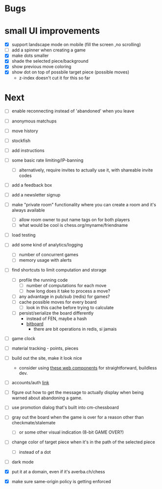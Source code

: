 # Bugs

# small UI improvements
- [x] support landscape mode on mobile (fill the screen ,no scrolling)
- [ ] add a spinner when creating a game
- [x] make dots smaller
- [x] shade the selected piece/background
- [x] show previous move coloring
- [x] show dot on top of possbile target piece (possible moves)
  - z-index doesn't cut it for this so far

# Next
- [ ] enable reconnecting instead of 'abandoned' when you leave
- [ ] anonymous matchups
- [ ] move history
- [ ] stockfish
- [ ] add instructions
- [ ] some basic rate limiting/IP-banning
  - [ ] alternatively, require invites to actually use it, with shareable invite codes
- [ ] add a feedback box
- [ ] add a newsletter signup
- [ ] make "private room" functionality where you can create a room and it's always available
  - [ ] allow room owner to put name tags on for both players
  - [ ] what would be cool is chess.org/myname/friendname
- [ ] load testing
- [ ] add some kind of analytics/logging
  - [ ] number of concurrent games
  - [ ] memory usage with alerts
- [ ] find shortcuts to limit computation and storage
  - [ ] profile the running code
    - [ ] number of computations for each move
    - [ ] how long does it take to process a move?
  - [ ] any advantage in pub/sub (redis) for games?
  - [ ] cache possible moves for every board
    - [ ] look in this cache before trying to calculate
  - [ ] persist/serialize the board differently
    - instead of FEN, maybe a hash
    - [bitboard](https://blog.devgenius.io/improve-as-a-software-engineer-by-writing-a-chess-engine-c360109371aa)
      - there are bit operations in redis, si jamais
- [ ] game clock
- [ ] material tracking - points, pieces
- [ ] build out the site, make it look nice
  - consider using [these web components](https://shoelace.style/) for straightforward, buildless dev.
- [ ] accounts/auth [link](https://websockets.readthedocs.io/en/10.4/topics/authentication.html#sending-credentials)
- [ ] figure out how to get the message to actually display when being warned about abandoning a game.
- [ ] use promotion dialog that's built into cm-chessboard
- [ ] gray out the board when the game is over for a reason other than checkmate/stalemate
  - [ ] or some other visual indication (8-bit GAME OVER?)
- [ ] change color of target piece when it's in the path of the selected piece 
  - [ ] instead of a dot
- [ ] dark mode
- [x] put it at a domain, even if it's averba.ch/chess
- [x] make sure same-origin policy is getting enforced

